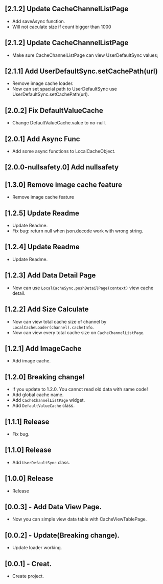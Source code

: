 ## [2.1.2] Update CacheChannelListPage
* Add saveAsync function.
* Will not caculate size if count bigger than 1000
## [2.1.2] Update CacheChannelListPage
* Make sure CacheChannelListPage can view UserDefaultSync values;

## [2.1.1] Add UserDefaultSync.setCachePath(url)
* Remove image cache loader.
* Now can set spacial path to UserDefaultSync use UserDefaultSync.setCachePath(url).

## [2.0.2] Fix DefaultValueCache
* Change DefaultValueCache.value to no-null.

## [2.0.1] Add Async Func
* Add some async functions to LocalCacheObject.

## [2.0.0-nullsafety.0] Add nullsafety

## [1.3.0] Remove image cache feature
* Remove image cache feature
## [1.2.5] Update Readme

* Update Readme.
* Fix bug: return null when json.decode work with wrong string.
## [1.2.4] Update Readme

* Update Readme.

## [1.2.3] Add Data Detail Page

* Now can use `LocalCacheSync.pushDetailPage(context)` view cache detail.

## [1.2.2] Add Size Calculate

* Now can view total cache size of channel by `LocalCacheLoader(channel).cacheInfo`.
* Now can view every total cache size on `CacheChannelListPage`.

## [1.2.1] Add ImageCache

* Add image cache.

## [1.2.0] Breaking change!

* If you update to 1.2.0. You cannot read old data with same code!
* Add global cache name.
* Add `CacheChannelListPage` widget.
* Add `DefaultValueCache` class.

## [1.1.1] Release

* Fix bug.

## [1.1.0] Release

* Add `UserDefaultSync` class.

## [1.0.0] Release

* Release

## [0.0.3] - Add Data View Page.

* Now you can simple view data table with CacheViewTablePage.  


## [0.0.2] - Update(Breaking change).

* Update loader working.  

## [0.0.1] - Creat.

* Create project.
